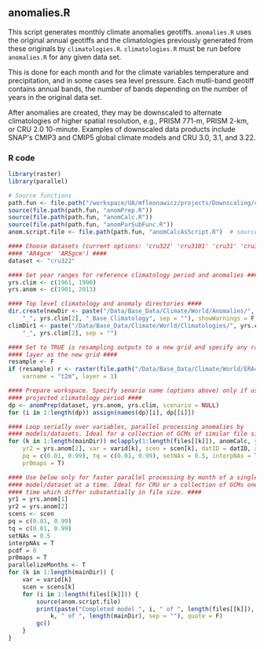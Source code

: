 


##
##
## anomalies.R

This script generates monthly climate anomalies geotiffs.
`anomalies.R` uses the original annual geotiffs and the climatologies previously generated from these originals by `climatologies.R`.
`climatologies.R` must be run before `anomalies.R` for any given data set.

This is done for each month and for the climate variables temperature and precipitation, and in some cases sea level pressure.
Each mutli-band geotiff contains annual bands, the number of bands depending on the number of years in the original data set.

After anomalies are created, they may be downscaled to alternate climatologies of higher spatial resolution, e.g., PRISM 771-m, PRISM 2-km, or CRU 2.0 10-minute.
Examples of downscaled data products include SNAP's CMIP3 and CMIP5 global climate models and CRU 3.0, 3.1, and 3.22.

### R code


```r
library(raster)
library(parallel)

# Source functions
path.fun <- file.path("/workspace/UA/mfleonawicz/projects/Downscaling/code")
source(file.path(path.fun, "anomPrep.R"))
source(file.path(path.fun, "anomCalc.R"))
source(file.path(path.fun, "anomParSubFunc.R"))
anom.script.file <- file.path(path.fun, "anomCalcAsScript.R")  # source below

#### Choose datasets (current options: 'cru322' 'cru3101' 'cru31' 'cru30'
#### 'AR4gcm' 'AR5gcm') ####
dataset <- "cru322"

#### Set year ranges for reference climatology period and anomalies ####
yrs.clim <- c(1961, 1990)
yrs.anom <- c(1901, 2013)

#### Top level climatology and anomaly directories ####
dir.create(newDir <- paste("/Data/Base_Data/Climate/World/Anomalies/", yrs.clim[1], 
    "_", yrs.clim[2], "_Base_Climatology", sep = ""), showWarnings = F, recur = T)
climDir1 <- paste("/Data/Base_Data/Climate/World/Climatologies/", yrs.clim[1], 
    "_", yrs.clim[2], sep = "")

#### Set to TRUE is resampling outputs to a new grid and specify any raster
#### layer as the new grid ####
resample <- F
if (resample) r <- raster(file.path("/Data/Base_Data/Climate/World/ERA40/ERA40_historical_monthly_195709-200208.nc"), 
    varname = "t2m", layer = 1)

#### Prepare workspace. Specify senario name (options above) only if using a
#### projected climatology period ####
dp <- anomPrep(dataset, yrs.anom, yrs.clim, scenario = NULL)
for (i in 1:length(dp)) assign(names(dp)[i], dp[[i]])

#### Loop serially over variables, parallel processing anomalies by
#### models/datasets. Ideal for a collection of GCMs of similar file size. ####
for (k in 1:length(mainDir)) mclapply(1:length(files[[k]]), anomCalc, yr1 = yrs.anom[1], 
    yr2 = yrs.anom[2], var = varid[k], scen = scen[k], datID = datID, arID = arID, 
    pq = c(0.01, 0.99), tq = c(0.01, 0.99), setNAs = 0.5, interpNAs = T, pcdf = 0, 
    pr0maps = T)

#### Use below only for faster parallel processing by month of a single
#### model/dataset at a time. Ideal for CRU or a collection of GCMs one at a
#### time which differ substantially in file size. ####
yr1 = yrs.anom[1]
yr2 = yrs.anom[2]
scens <- scen
pq = c(0.01, 0.99)
tq = c(0.01, 0.99)
setNAs = 0.5
interpNAs = T
pcdf = 0
pr0maps = T
parallelizeMonths <- T
for (k in 1:length(mainDir)) {
    var = varid[k]
    scen = scens[k]
    for (i in 1:length(files[[k]])) {
        source(anom.script.file)
        print(paste("Completed model ", i, " of ", length(files[[k]]), " for variable-scenario combination ", 
            k, " of ", length(mainDir), sep = ""), quote = F)
        gc()
    }
}
```
